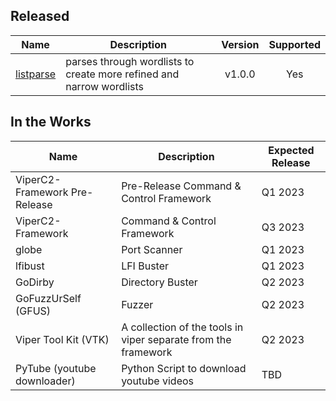 ## Released
| Name | Description | Version | Supported |
| --- | --- | :---: | :---: |
| [listparse](https://github.com/Kitchen-Kreations/listparse) | parses through wordlists to create more refined and narrow wordlists | v1.0.0 | Yes |

## In the Works
| Name | Description | Expected Release |
| --- | --- | --- |
| ViperC2-Framework Pre-Release | Pre-Release Command & Control Framework | Q1 2023 |
| ViperC2-Framework | Command & Control Framework | Q3 2023 |
| globe | Port Scanner | Q1 2023 |
| lfibust | LFI Buster | Q1 2023 |
| GoDirby | Directory Buster | Q2 2023 |
| GoFuzzUrSelf (GFUS) | Fuzzer | Q2 2023 |
| Viper Tool Kit (VTK) | A collection of the tools in viper separate from the framework | Q2 2023 |
| PyTube (youtube downloader) | Python Script to download youtube videos | TBD |

